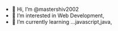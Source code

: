 - 👋 Hi, I’m @mastershiv2002
- 👀 I’m interested in Web Development,
- 🌱 I’m currently learning ...javascript,java,

<!---
mastershiv2002/mastershiv2002 is a ✨ special ✨ repository because its `README.md` (this file) appears on your GitHub profile.
You can click the Preview link to take a look at your changes.
--->

